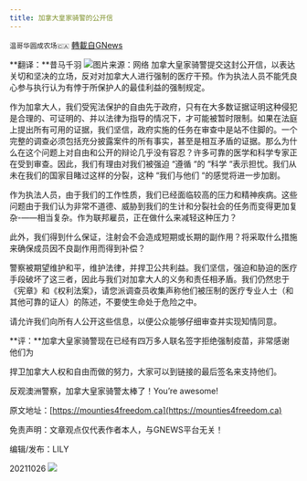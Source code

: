 ```yaml
---
title: 加拿大皇家骑警的公开信
---
```

`温哥华圆成农场🇨🇦` [轉載自GNews](https://gnews.org/zh-hans/1618679/)

**翻译：**昔马千羽
![](https://assets.gnews.org/wp-content/uploads/2021/10/图片16876-edited.png)图片来源：网络
加拿大皇家骑警提交这封公开信，以表达关切和坚决的立场，反对对加拿大人进行强制的医疗干预。作为执法人员不能凭良心参与执行认为有悖于所保护人的最佳利益的强制规定。

作为加拿大人，我们受宪法保护的自由先于政府，只有在大多数证据证明这种侵犯是合理的、可证明的、并以法律为指导的情况下，才可能被暂时限制。如果在法庭上提出所有可用的证据，我们坚信，政府实施的任务在审查中是站不住脚的。一个完整的调查必须包括充分披露案件的所有事实，甚至是相互矛盾的证据。那么为什么在这个问题上对自由和公开的辩论几乎没有容忍？许多可靠的医学和科学专家正在受到审查。因此，我们有理由对我们被强迫 “遵循 “的 “科学 “表示担忧。我们从未在我们的国家目睹过这样的分裂，这种 “我们与他们 “的感觉将进一步加剧。

作为执法人员，由于我们的工作性质，我们已经面临较高的压力和精神疾病。这些问题由于我们认为非常不道德、威胁到我们的生计和分裂社会的任务而变得更加复杂-——相当复杂。作为联邦雇员，正在做什么来减轻这种压力？

此外，我们得到什么保证，注射会不会造成短期或长期的副作用？将采取什么措施来确保成员因不良副作用而得到补偿？

警察被期望维护和平，维护法律，并捍卫公共利益。我们坚信，强迫和胁迫的医疗手段破坏了这三者，因此与我们对加拿大人的义务和责任相矛盾。我们仍然忠于《宪章》和《权利法案》，请您派调查员收集声称他们被压制的医疗专业人士（和其他可靠的证人）的陈述，不要使生命处于危险之中。

请允许我们向所有人公开这些信息，以便公众能够仔细审查并实现知情同意。

**评：**加拿大皇家骑警现在已经有四万多人联名签字拒绝强制疫苗，非常感谢他们为

捍卫加拿大人权和自由而做的努力，大家可以到链接的最后签名来支持他们。

反观澳洲警察，加拿大皇家骑警太棒了！You’re awesome!

原文地址：[https://mounties4freedom.ca](https://mounties4freedom.ca)

免责声明：文章观点仅代表作者本人，与GNEWS平台无关！

编辑/发布：LILY

20211026
![](https://assets.gnews.org/wp-content/uploads/2021/08/WhatsApp-Image-2021-03-19-at-8.52.30-PM.jpeg)
